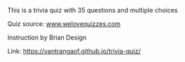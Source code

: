 This is a trivia quiz with 35 questions and multiple choices

Quiz source: www.welovequizzes.com

Instruction by Brian Design

Link: https://vantrangaof.github.io/trivia-quiz/
